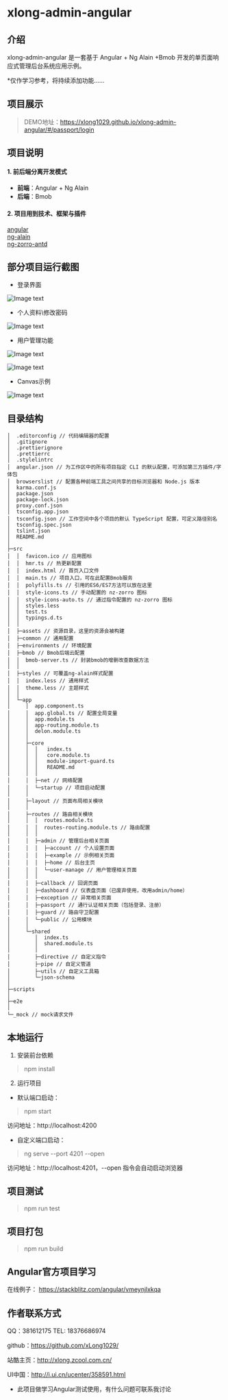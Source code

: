 # xlong-admin-angular

## 介绍

xlong-admin-angular 是一套基于 Angular + Ng Alain +Bmob 开发的单页面响应式管理后台系统应用示例。

*仅作学习参考，将持续添加功能……

## 项目展示

> DEMO地址：https://xlong1029.github.io/xlong-admin-angular/#/passport/login

## 项目说明

#### 1. 前后端分离开发模式
- **前端**：Angular + Ng Alain
- **后端**：Bmob

#### 2. 项目用到技术、框架与插件
[angular](https://github.com/angular)<br/>
[ng-alain](https://github.com/ng-alain/ng-alain)<br/>
[ng-zorro-antd](https://github.com/NG-ZORRO/ng-zorro-antd)<br/>

## 部分项目运行截图
* 登录界面

![Image text](static/images/screen-1.gif)

* 个人资料\修改密码

![Image text](static/images/screen-2.gif)

* 用户管理功能

![Image text](static/images/screen-3.gif)

![Image text](static/images/screen-4.gif)

* Canvas示例

![Image text](static/images/screen-5.gif)

## 目录结构

```
│  .editorconfig // 代码编辑器的配置
│  .gitignore
│  .prettierignore
│  .prettierrc
│  .stylelintrc
│  angular.json // 为工作区中的所有项目指定 CLI 的默认配置，可添加第三方插件/字体包
│  browserslist // 配置各种前端工具之间共享的目标浏览器和 Node.js 版本
│  karma.conf.js
│  package.json
│  package-lock.json
│  proxy.conf.json
│  tsconfig.app.json
│  tsconfig.json // 工作空间中各个项目的默认 TypeScript 配置，可定义路径别名
│  tsconfig.spec.json
│  tslint.json
│  README.md
│
├─src
│  │  favicon.ico // 应用图标
│  │  hmr.ts // 热更新配置
│  │  index.html // 首页入口文件
│  │  main.ts // 项目入口，可在此配置Bmob服务
│  │  polyfills.ts // 引用的ES6/ES7方法可以放在这里
│  │  style-icons.ts // 手动配置的 nz-zorro 图标
│  │  style-icons-auto.ts // 通过指令配置的 nz-zorro 图标
│  │  styles.less
│  │  test.ts
│  │  typings.d.ts
│  │
│  ├─assets // 资源目录，这里的资源会被构建
│  ├─common // 通用配置
│  ├─environments // 环境配置
│  ├─bmob // Bmob后端云配置
│  │  bmob-server.ts // 封装bmob的增删改查数据方法 
│  │
│  ├─styles // 可覆盖ng-alain样式配置
│  │  index.less // 通用样式
│  │  theme.less // 主题样式
│  │
│  └─app
│     │  app.component.ts
│     │  app.global.ts // 配置全局变量
│     │  app.module.ts
│     │  app-routing.module.ts
│     │  delon.module.ts
│     │
│     ├─core
│     │  │   index.ts
│     │  │   core.module.ts
│     │  │   module-import-guard.ts
│     │  │   README.md
│     │  │
│     │  ├─net // 网络配置
│     │  └─startup // 项目启动配置
│     │
│     ├─layout // 页面布局相关模块
│     │
│     ├─routes // 路由相关模块
│     │  │  routes.module.ts
│     │  │  routes-routing.module.ts // 路由配置
│     │  │
│     │  ├─admin // 管理后台相关页面
│     │  │  ├─account // 个人设置页面
│     │  │  ├─example // 示例相关页面
│     │  │  ├─home // 后台主页
│     │  │  └─user-manage // 用户管理相关页面
│     │  │
│     │  ├─callback // 回调页面
│     │  ├─dashboard // 仪表盘页面（已废弃使用，改用admin/home）
│     │  ├─exception // 异常相关页面
│     │  ├─passport // 通行认证相关页面（包括登录、注册）
│     │  ├─guard // 路由守卫配置
│     │  └─public // 公用模块
│     │
│     └─shared
│        │  index.ts
│        │  shared.module.ts
│        │
│        ├─directive // 自定义指令
│        ├─pipe // 自定义管道
│        ├─utils // 自定义工具箱
│        └─json-schema
│
├─scripts
│
├─e2e
│
└─_mock // mock请求文件
```

## 本地运行
1. 安装前台依赖
> npm install

2. 运行项目
* 默认端口启动：
> npm start

访问地址：http://localhost:4200

* 自定义端口启动：
> ng serve --port 4201 --open

访问地址：http://localhost:4201，--open 指令会自动启动浏览器

## 项目测试
> npm run test

## 项目打包
> npm run build

## Angular官方项目学习
在线例子： https://stackblitz.com/angular/vmeynjlxkqa

## 作者联系方式

QQ：381612175
TEL: 18376686974

github：https://github.com/xLong1029/

站酷主页：http://xlong.zcool.com.cn/

UI中国：http://i.ui.cn/ucenter/358591.html

* 此项目做学习Angular测试使用，有什么问题可联系我讨论
